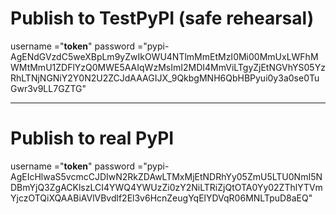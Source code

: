 # **Publish to TestPyPI (safe rehearsal)**
username ="__token__"
password ="pypi-AgENdGVzdC5weXBpLm9yZwIkOWU4NTlmMmEtMzI0Mi00MmUxLWFhMWMtMmU1ZDFlYzQ0MWE5AAIqWzMsImI2MDI4MmViLTgyZjEtNGVhYS05YzRhLTNjNGNiY2Y0N2U2ZCJdAAAGIJX_9QkbgMNH6QbHBPyui0y3a0se0TuGwr3v9LL7GZTG"

---

# **Publish to real PyPI**
username ="__token__"
password ="pypi-AgEIcHlwaS5vcmcCJDIwN2RkZDAwLTMxMjEtNDRhYy05ZmU5LTU0NmI5NDBmYjQ3ZgACKlszLCI4YWQ4YWUzZi0zY2NiLTRiZjQtOTA0Yy02ZThlYTVmYjczOTQiXQAABiAVlVBvdlf2El3v6HcnZeugYqElYDVqR06MNLTpuD8aEQ"
